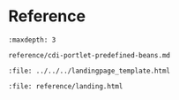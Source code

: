 # Reference

```{toctree}
:maxdepth: 3

reference/cdi-portlet-predefined-beans.md
```

```{raw} html
:file: ../../../landingpage_template.html
```

```{raw} html
:file: reference/landing.html
```